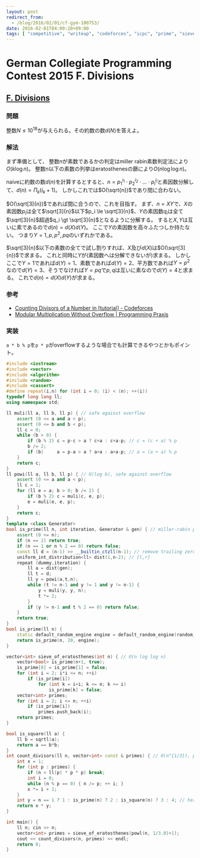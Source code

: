 ```yaml
---
layout: post
redirect_from:
  - /blog/2016/02/01/cf-gym-100753/
date: 2016-02-01T04:09:20+09:00
tags: [ "competitive", "writeup", "codeforces", "icpc", "prime", "sieve-of-eratosthenes", "divisors", "miller-rabin" ]
---
```


# German Collegiate Programming Contest 2015 F. Divisions

## [F. Divisions](http://codeforces.com/gym/100753/attachments)

### 問題

整数$N \le 10^{18}$が与えられる。その約数の数$d(N)$を答えよ。

### 解法

まず準備として、
整数$n$が素数であるかの判定はmiller rabin素数判定法により$O(k \log n)$。
整数$n$以下の素数の列挙はeratosthenesの篩により$O(n \log \log n)$。

naiveに約数の数$d(n)$を計算するとすると、$n = {p_1}^{i_1} \cdot {p_2}^{i_2} \cdot \dots \cdot {p_l}^{i_l}$と素因数分解して、$d(n) = \Pi_k (i_k + 1)$。
しかしこれでは$O(\sqrt{n})$であり間に合わない。

$O(\sqrt[3]{n})$であれば間に合うので、これを目指す。
まず、$n = XY$で、$X$の素因数$p_i$は全て$\sqrt[3]{n}$以下$p_i \le \sqrt[3]{n}$、$Y$の素因数$q_i$は全て$\sqrt[3]{n}$超過$q_i \gt \sqrt[3]{n}$となるように分解する。
すると$X,Y$は互いに素であるので$d(n) = d(X)d(Y)$。
ここで$Y$の素因数を高々ふたつしか持たない。
つまり$Y = 1, p, p^2, pq$のいずれかである。

$\sqrt[3]{n}$以下の素数の全てで試し割りすれば、$X$及び$d(X)$は$O(\sqrt[3]{n})$で求まる。
これと同時に$Y$が(素因数へは分解できないが)求まる。
しかしここで$Y = 1$であれば$d(Y) = 1$、素数であれば$d(Y) = 2$、平方数であれば$Y = p^2$なので$d(Y) = 3$、そうでなければ$Y = pq$で$p,q$は互いに素なので$d(Y) = 4$と求まる。
これで$d(n) = d(X)d(Y)$が求まる。

### 参考

-   [Counting Divisors of a Number in  [tutorial] - Codeforces](http://codeforces.com/blog/entry/22317)
-   [Modular Multiplication Without Overflow \| Programming Praxis](http://programmingpraxis.com/2013/05/28/modular-multiplication-without-overflow/)

### 実装

`a * b % p`を`p * p`がoverflowするような場合でも計算できるやつとかもポイント。

``` c++
#include <iostream>
#include <vector>
#include <algorithm>
#include <random>
#include <cassert>
#define repeat(i,n) for (int i = 0; (i) < (n); ++(i))
typedef long long ll;
using namespace std;

ll muli(ll a, ll b, ll p) { // safe against overflow
    assert (0 <= a and a < p);
    assert (0 <= b and b < p);
    ll c = 0;
    while (b > 0) {
        if (b % 2) c = p-c > a ? c+a : c+a-p; // c = (c + a) % p
        b /= 2;
        if (b)     a = p-a > a ? a+a : a+a-p; // a = (a + a) % p
    }
    return c;
}
ll powi(ll a, ll b, ll p) { // O(log b), safe against overflow
    assert (0 <= a and a < p);
    ll c = 1;
    for (ll e = a; b > 0; b /= 2) {
        if (b % 2) c = muli(c, e, p);
        e = muli(e, e, p);
    }
    return c;
}
template <class Generator>
bool is_prime(ll n, int iteration, Generator & gen) { // miller-rabin primality test, O(k log n)
    assert (0 <= n);
    if (n == 2) return true;
    if (n == 1 or n % 2 == 0) return false;
    const ll d = (n-1) >> __builtin_ctzll(n-1); // remove trailing zeros
    uniform_int_distribution<ll> dist(1,n-2); // [l,r]
    repeat (dummy,iteration) {
        ll a = dist(gen);
        ll t = d;
        ll y = powi(a,t,n);
        while (t != n-1 and y != 1 and y != n-1) {
            y = muli(y, y, n);
            t *= 2;
        }
        if (y != n-1 and t % 2 == 0) return false;
    }
    return true;
}
bool is_prime(ll n) {
    static default_random_engine engine = default_random_engine(random_device()());
    return is_prime(n, 20, engine);
}

vector<int> sieve_of_eratosthenes(int n) { // O(n log log n)
    vector<bool> is_prime(n+1, true);
    is_prime[0] = is_prime[1] = false;
    for (int i = 2; i*i <= n; ++i)
        if (is_prime[i])
            for (int k = i+i; k <= n; k += i)
                is_prime[k] = false;
    vector<int> primes;
    for (int i = 2; i <= n; ++i)
        if (is_prime[i])
            primes.push_back(i);
    return primes;
}

bool is_square(ll a) {
    ll b = sqrtl(a);
    return a == b*b;
}
int count_divisors(ll n, vector<int> const & primes) { // O(n^{1/3}), primes is in [2,n^{1/3}] inclusive
    int x = 1;
    for (int p : primes) {
        if (n < ll(p) * p * p) break;
        int i = 0;
        while (n % p == 0) { n /= p; ++ i; }
        x *= i + 1;
    }
    int y = n == 1 ? 1 : is_prime(n) ? 2 : is_square(n) ? 3 : 4; // here, n = 1, p, p^2 or pq
    return x * y;
}

int main() {
    ll n; cin >> n;
    vector<int> primes = sieve_of_eratosthenes(powl(n, 1/3.0)+1);
    cout << count_divisors(n, primes) << endl;
    return 0;
}
```
